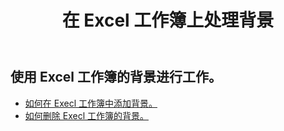 ﻿---
title: 在 Excel 工作簿上处理背景
second_title: Aspose.Cells Cloud Documen
linktitle: 背景
type: docs
url: /zh/workbook/background/
keywords: Working with background an Excel workbook
description: Aspose.Cells Cloud REST API 支持在 Excel 工作簿上使用后台。SDK 支持多种开发语言。它们包括 Android、C#、Go、Java、NodeJS、Perl、PHP、Python、Ruby 和 swift
weight: 100
kwords: Excel、Office 云、REST API、电子表格、PDF、CSV、Json、Markdwon、使用 Excel 工作簿的背景
---
## 使用 Excel 工作簿的背景进行工作。

- [如何在 Execl 工作簿中添加背景。](/cells/zh/workbook/background/add/)
- [如何删除 Execl 工作簿的背景。](/cells/zh/workbook/background/delete/)
